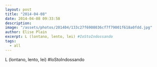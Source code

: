 ```yaml
---
layout: post
title: "2014-04-08"
date: 2014-04-08 09:33:58
description: 
image: "/assets/photos/201404/133c27f6908036cf7f79001f618a0fdd.jpg"
author: Elise Plain
excerpt: L (lontano, lento, lei) #IoStoIndossando
tags: 
  - all
---
```


L (lontano, lento, lei) #IoStoIndossando
<p></p>
